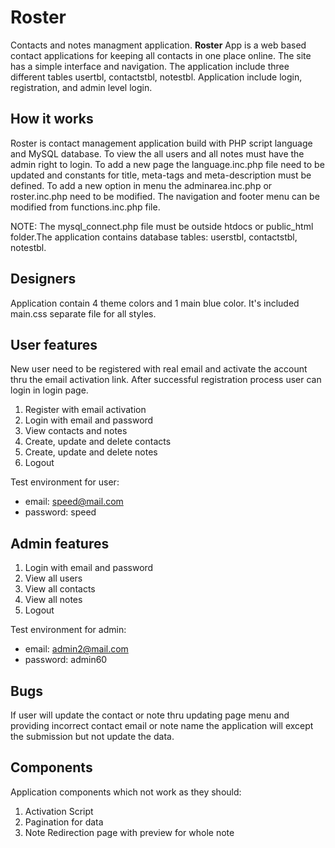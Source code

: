 # Roster

Contacts and notes managment application. **Roster** App is a web based contact applications for keeping all contacts in one place online. The site has a simple interface and navigation. The application include three different tables usertbl, contactstbl, notestbl. Application include login, registration, and admin level login.

## How it works

Roster is contact management application build with PHP script language and MySQL database. To view the all users and all notes must have the admin right to login. To add a new page the language.inc.php file need to be updated and constants for title, meta-tags and meta-description must be defined. To add a new option in menu the adminarea.inc.php or roster.inc.php need to be modified. The navigation and footer menu can be modified from functions.inc.php file.

NOTE: The mysql_connect.php file must be outside htdocs or public_html folder.The 
application contains database tables: userstbl, contactstbl, notestbl.

## Designers

Application contain 4 theme colors and 1 main blue color. It's included main.css separate file for all styles.

## User features

New user need to be registered with real email and activate the account thru the email activation link. After successful registration process user can login in login page.

   1. Register with email activation
   2. Login with email and password
   3. View contacts and notes
   4. Create, update and delete contacts
   5. Create, update and delete notes
   6. Logout

Test environment for user:

   - email: speed@mail.com    
   - password: speed

## Admin features

   1. Login with email and password
   2. View all users
   3. View all contacts
   4. View all notes
   6. Logout

Test environment for admin:
   - email: admin2@mail.com
   - password: admin60

## Bugs

If user will update the contact or note thru updating  page menu and providing incorrect contact email or note name the application will except the submission but not update the data.

## Components

Application components which not work as they should:

   1. Activation Script
   2. Pagination for data
   3. Note Redirection page with preview for whole note
